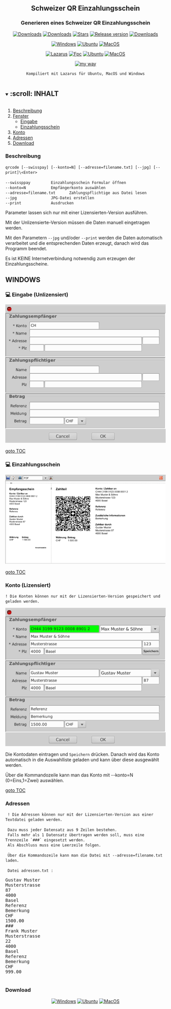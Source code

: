 <div align="center">

## Schweizer QR Einzahlungsschein

### Generieren eines Schweizer QR Einzahlungsschein

[![Downloads](https://img.shields.io/github/last-commit/unattended-ch/einzahlungsschein?style=for-the-badge&color=green)](https://github.com/unattended-ch/einzahlungsschein/releases/latest)
[![Downloads](https://img.shields.io/github/license/unattended-ch/einzahlungsschein?style=for-the-badge&color=darkgreen)](https://github.com/unattended-ch/einzahlungsschein/releases/latest)
[![Stars](https://img.shields.io/github/stars/unattended-ch/einzahlungsschein?style=for-the-badge&color=orange)](https://github.com/unattended-ch/einzahlungsschein/stargazers)
[![Release version](https://img.shields.io/github/v/release/unattended-ch/einzahlungsschein?label=&style=for-the-badge)](https://github.com/unattended-ch/einzahlungsschein/releases/latest)
[![Downloads](https://img.shields.io/github/downloads/unattended-ch/einzahlungsschein/total?style=for-the-badge&color=blue)](https://github.com/unattended-ch/einzahlungsschein/releases/latest)

[![Windows](https://img.shields.io/badge/-Windows_x64-blue.svg?style=for-the-badge&logo=windows)](https://github.com/unattended-ch/einzahlungsschein/releases/latest/download/qrcode_1.0.0.0-win64.exe)
[![Ubuntu](https://img.shields.io/badge/-Ubuntu_x64-brightgreen.svg?style=for-the-badge&logo=linux)](https://github.com/unattended-ch/einzahlungsschein/releases/latest/download/qrcode_1.0.0.0-amd64.deb)
[![MacOS](https://img.shields.io/badge/-MacOS_x64-lightblue.svg?style=for-the-badge&logo=apple)](https://github.com/unattended-ch/einzahlungsschein/releases/latest/download/qrcode_1.0.0.0-mac64.dmg)

[![Lazarus](https://img.shields.io/badge/-Lazarus_2.2.4-yellow.svg?style=for-the-badge)](https://sourceforge.net/projects/lazarus/files/Lazarus%20Linux%20amd64%20DEB/Lazarus%202.2.4/)
[![Fpc](https://img.shields.io/badge/-FPC_3.2.2-yellow.svg?style=for-the-badge)](https://www.freepascal.org/download.html)
[![Ubuntu](https://img.shields.io/badge/-Ubuntu_20.04-yellow.svg?style=for-the-badge)](https://releases.ubuntu.com/focal/)
[![MacOS](https://img.shields.io/badge/-MacOS_10.13-yellow.svg?style=for-the-badge)](https://de.wikipedia.org/wiki/MacOS)

[![my way](https://img.shields.io/badge/-vide_alios_et_bene_quod_opus_est_cogitare-navy.svg?style=for-the-badge)](https://www.google.ch/search?q=%22vide+alios+et+bene+quod+opus+est+cogitare%22+translate)



    Kompiliert mit Lazarus für Ubuntu, MacOS und Windows


</div>

<a name="toc"></a>
<!-- TABLE OF CONTENTS -->
<details open="open">
  <summary><h2 style="display: inline-block">:scroll: INHALT</h2></summary>
  <ol>
    <li><a href="#descriptions">Beschreibung</a></li>
    <li><a href="#windows">Fenster</a>
      <ul>
      <li><a href="#mainwindow">Eingabe</a></li>
      <li><a href="#paywindow">Einzahlungsschein</a></li>
      </ul>
    </li>
    <li><a href="#konten">Konto</a></li>
    <li><a href="#adresses">Adressen</a></li>
    <li><a href="#downloads">Download</a></li>
  </ol>
</details>

<a name="description"></a>
### Beschreibung

    qrcode [--swisspay] [--konto=N] [--adresse=filename.txt] [--jpg] [--print]\<Enter>

    --swissppay			Einzahlungsschein Formular öffnen
    --konto=N			Empfängerkonto auswählen
    --adresse=filename.txt		Zahlungspflichtige aus Datei lesen
    --jpg				JPG-Datei erstellen
    --print				Ausdrucken

   Parameter lassen sich nur mit einer Lizensierten-Version ausführen.

   Mit der Unlizensierte-Version müssen die Daten manuell eingetragen werden.

   Mit den Parametern `--jpg` und/oder `--print` werden die Daten automatisch verarbeitet
   und die entsprechenden Daten erzeugt, danach wird das Programm beendet.

   Es ist KEINE Internetverbindung notwendig zum erzeugen der Einzahlungsscheine.

<a name="windows"></a>
## WINDOWS
<a name="mainwindow"></a>
### :computer: Eingabe (Unlizensiert)
<div align="center">

![Main Page](/res/main-window.png)

</div>

   [goto TOC](#toc)


### :computer: Einzahlungsschein
<div align="center">

![Main Page](/res/pay-window.png)

</div>

   [goto TOC](#toc)

<a name="konten"></a>
### Konto (Lizensiert)

    ! Die Konten können nur mit der Lizensierten-Version gespeichert und geladen werden.

<div align="center">

![Full Page](/res/full-window.png)

</div>

   Die Kontodaten eintragen und `Speichern` drücken.
   Danach wird das Konto automatisch in die Auswahlliste geladen und kann über diese ausgewählt werden.
   
   Über die Kommandozeile kann man das Konto mit --konto=N (0=Eins,1=Zwei) auswählen.

   [goto TOC](#toc)

<a name="adresses"></a>
### Adressen

     ! Die Adressen können nur mit der Lizensierten-Version aus einer Textdatei geladen werden.

     Dazu muss jeder Datensatz aus 9 Zeilen bestehen.
     Falls mehr als 1 Datensatz übertragen werden soll, muss eine Trennzeile `###` eingesetzt werden.
     Als Abschluss muss eine Leerzeile folgen.

     Über die Kommandozeile kann man die Datei mit --adresse=filename.txt laden.

     Datei adressen.txt :

<pre>
Gustav Muster
Musterstrasse
87
4000
Basel
Referenz
Bemerkung
CHF
1500.00
###
Frank Muster
Musterstrasse
22
4000
Basel
Referenz
Bemerkung
CHF
999.00

</pre>

<a name="downloads"></a>
### Download
<div align="center">

[![Windows](https://img.shields.io/badge/-Windows_x64-blue.svg?style=for-the-badge&logo=windows)](https://github.com/unattended-ch/einzahlungsschein/releases/latest/download/qrcode_1.0.0.0-win64.exe)
[![Ubuntu](https://img.shields.io/badge/-Ubuntu_x64-brightgreen.svg?style=for-the-badge&logo=linux)](https://github.com/unattended-ch/einzahlungsschein/releases/latest/download/qrcode_1.0.0.0-amd64.deb)
[![MacOS](https://img.shields.io/badge/-MacOS_x64-lightblue.svg?style=for-the-badge&logo=apple)](https://github.com/unattended-ch/einzahlungsschein/releases/latest/download/qrcode_1.0.0.0-mac64.dmg)

</div>
